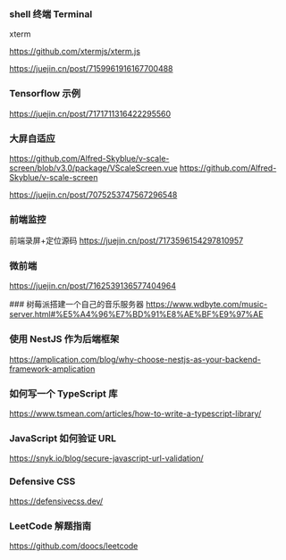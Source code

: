 ### shell 终端  Terminal

xterm

https://github.com/xtermjs/xterm.js

https://juejin.cn/post/7159961916167700488

### Tensorflow 示例
https://juejin.cn/post/7171711316422295560


### 大屏自适应

https://github.com/Alfred-Skyblue/v-scale-screen/blob/v3.0/package/VScaleScreen.vue
https://github.com/Alfred-Skyblue/v-scale-screen

https://juejin.cn/post/7075253747567296548


### 前端监控
前端录屏+定位源码
https://juejin.cn/post/7173596154297810957


### 微前端
https://juejin.cn/post/7162539136577404964


### 树莓派搭建一个自己的音乐服务器
https://www.wdbyte.com/music-server.html#%E5%A4%96%E7%BD%91%E8%AE%BF%E9%97%AE

### 使用 NestJS 作为后端框架
https://amplication.com/blog/why-choose-nestjs-as-your-backend-framework-amplication

### 如何写一个 TypeScript 库
https://www.tsmean.com/articles/how-to-write-a-typescript-library/

### JavaScript 如何验证 URL
https://snyk.io/blog/secure-javascript-url-validation/

### Defensive CSS
https://defensivecss.dev/


### LeetCode 解题指南
https://github.com/doocs/leetcode
